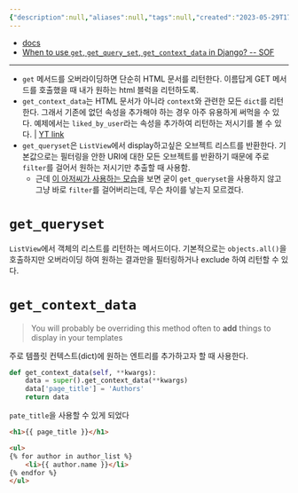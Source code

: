 ```yaml
---
{"description":null,"aliases":null,"tags":null,"created":"2023-05-29T17:16:09","updated":"2023-07-19T15:36:05","title":"get_context_data, get_queryset { django } { ListView }","dg-publish":true,"permalink":"/docs/get_context_data, get_queryset { django } { ListView }/","dgPassFrontmatter":true}
---
```


- [docs](https://docs.djangoproject.com/en/4.1/ref/models/options/)
- [When to use `get`, `get_query_set`, `get_context_data` in Django? -- SOF](https://stackoverflow.com/questions/36950416/when-to-use-get-get-queryset-get-context-data-in-django)
---
- `get` 메서드를 오버라이딩하면 단순히 HTML 문서를 리턴한다. 이름답게 GET 메서드를 호출했을 때 내가 원하는 html 블럭을 리턴하도록.
- `get_context_data`는 HTML 문서가 아니라 `context`와 관련한 모든 `dict`를 리턴한다. 그래서 기존에 없던 속성을 추가해야 하는 경우 아주 유용하게 써먹을 수 있다. 예제에서는 `liked_by_user`라는 속성을 추가하여 리턴하는 저시기를 볼 수 있다. | [YT link](https://youtu.be/sMqDJovFO-Y?t=6682)
- `get_queryset`은 `ListView`에서 display하고싶은 오브젝트 리스트를 반환한다. 기본값으로는 필터링을 안한 URI에 대한 모든 오브젝트를 반환하기 때문에 주로 `filter`를 걸어서 원하는 저시기만 추출할 때 사용함.
	- 근데 [이 아저씨가 사용하는 모습](https://youtu.be/sMqDJovFO-Y?t=6815)을 보면 굳이 `get_queryset`을 사용하지 않고 그냥 바로 `filter`를 걸어버리는데, 무슨 차이를 낳는지 모르겠다.

# `get_queryset`

`ListView`에서 객체의 리스트를 리턴하는 메서드이다. 기본적으로는 `objects.all()`을 호출하지만 오버라이딩 하여 원하는 결과만을 필터링하거나 exclude 하여 리턴할 수 있다.

# `get_context_data`

> You will probably be overriding this method often to **add** things to display in your templates

주로 템플릿 컨텍스트(dict)에 원하는 엔트리를 추가하고자 할 때 사용한다.

```python
def get_context_data(self, **kwargs):
    data = super().get_context_data(**kwargs)
    data['page_title'] = 'Authors'
    return data
```

`pate_title`을 사용할 수 있게 되었다

```html
<h1>{{ page_title }}</h1>

<ul>
{% for author in author_list %}
    <li>{{ author.name }}</li>
{% endfor %}
</ul>
```
